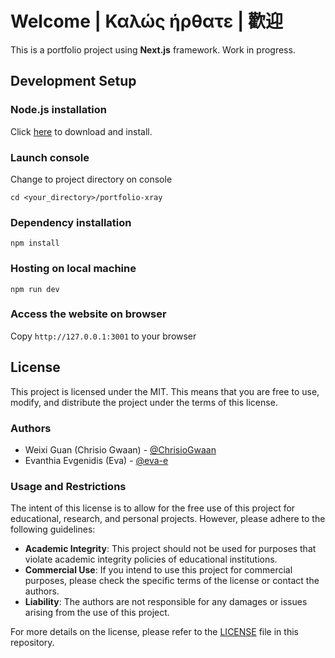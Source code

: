 # Welcome | Καλώς ήρθατε | 歡迎

This is a portfolio project using **Next.js** framework. Work in progress.

## Development Setup

### **Node.js** installation

Click [here](https://nodejs.org/en) to download and install.

### Launch console

Change to project directory on console

```
cd <your_directory>/portfolio-xray
```

### Dependency installation

```
npm install
```

### Hosting on local machine

```
npm run dev
```

### Access the website on browser

Copy `http://127.0.0.1:3001` to your browser

## License

This project is licensed under the MIT. This means that you are free to use, modify, and distribute the project under the terms of this license.

### Authors

- Weixi Guan (Chrisio Gwaan) - [@ChrisioGwaan](https://github.com/ChrisioGwaan)
- Evanthia Evgenidis (Eva) - [@eva-e](https://github.com/eva-e)

### Usage and Restrictions

The intent of this license is to allow for the free use of this project for educational, research, and personal projects. However, please adhere to the following guidelines:
- **Academic Integrity**: This project should not be used for purposes that violate academic integrity policies of educational institutions.
- **Commercial Use**: If you intend to use this project for commercial purposes, please check the specific terms of the license or contact the authors.
- **Liability**: The authors are not responsible for any damages or issues arising from the use of this project.

For more details on the license, please refer to the [LICENSE](/LICENSE) file in this repository.